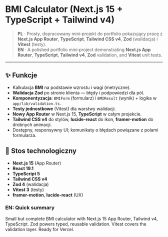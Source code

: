 # BMI Calculator (Next.js 15 + TypeScript + Tailwind v4)

> **PL** · Prosty, dopracowany mini‑projekt do portfolio pokazujący pracę z **Next.js App Router**, **TypeScript**, **Tailwind CSS v4**, **Zod** (walidacja) i **Vitest** (testy).  
> **EN** · A polished portfolio mini‑project demonstrating **Next.js App Router**, **TypeScript**, **Tailwind v4**, **Zod** validation, and **Vitest** unit tests.

---

## ✨ Funkcje
- Kalkulacja **BMI** na podstawie wzrostu i wagi (metryczne).
- **Walidacja Zod** po stronie klienta — błędy i podpowiedzi dla pól.
- **Komponentyzacja**: `BMIForm` (formularz) i `BMIResult` (wynik) + logika w `app/lib/validation.ts`.
- **Testy jednostkowe** (Vitest) dla warstwy walidacji.
- **Nowy App Router** w Next.js 15, **TypeScript** w całym projekcie.
- **Tailwind CSS v4** do stylów, **lucide-react** do ikon, **framer-motion** do drobnych animacji.
- Dostępny, responsywny UI; komunikaty o błędach powiązane z polami formularza.

## 🧰 Stos technologiczny
- **Next.js 15** (App Router)
- **React 19.1**
- **TypeScript 5**
- **Tailwind CSS v4**
- **Zod 4** (walidacja)
- **Vitest 3** (testy)
- **framer-motion**, **lucide-react** (UX)


### EN: Quick summary
Small but complete BMI calculator with Next.js 15 App Router, Tailwind v4, TypeScript. Zod powers typed, reusable validation. Vitest covers the validation layer. Ready for Vercel.
